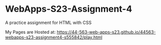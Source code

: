 # WebApps-S23-Assignment-4
A practice assignment for HTML with CSS  

My Pages are Hosted at: <https://44-563-web-apps-s23.github.io/44563-webapps-s23-assignment4-s555842/play.html>
